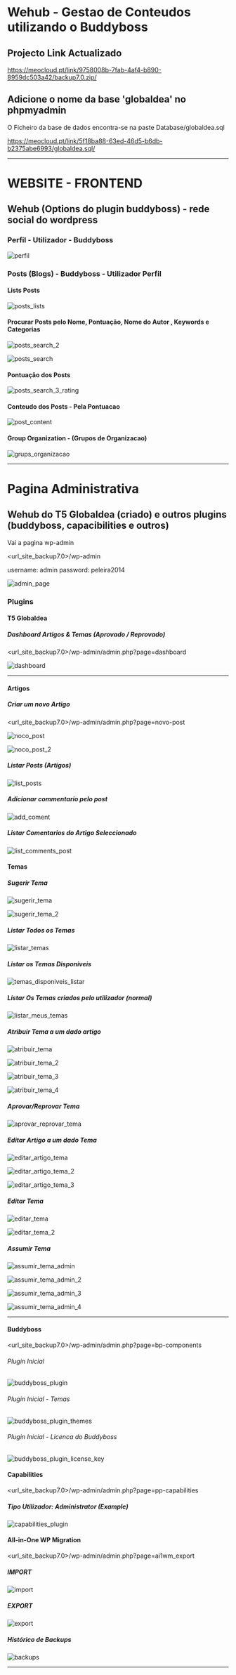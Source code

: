 # Wehub - Gestao de Conteudos utilizando o Buddyboss

## Projecto Link Actualizado

https://meocloud.pt/link/9758008b-7fab-4af4-b890-8959dc503a42/backup7.0.zip/

## Adicione o nome da base 'globaldea' no phpmyadmin

O Ficheiro da base de dados encontra-se na paste Database/globaldea.sql 

https://meocloud.pt/link/5f18ba88-63ed-46d5-b6db-b2375abe6993/globaldea.sql/

-----------------------------------------------------------------------------------------------------------------------------------------------------------------------

# WEBSITE - FRONTEND

## Wehub (Options do plugin buddyboss) - rede social do wordpress

### Perfil - Utilizador - Buddyboss

![perfil](https://user-images.githubusercontent.com/9846274/203990418-ed4b5408-a9ee-413c-9a38-5b07cbfb0ec5.png)

### Posts (Blogs) - Buddyboss - Utilizador Perfil

#### Lists Posts

![posts_lists](https://user-images.githubusercontent.com/9846274/203991106-205c8b37-d6e0-4d0d-a4c5-20f6a7715b8c.png)

#### Procurar Posts pelo Nome, Pontuação, Nome do Autor , Keywords e Categorias

![posts_search_2](https://user-images.githubusercontent.com/9846274/203991479-62d60f85-28df-4523-a117-0d7a024e4a01.png)

![posts_search](https://user-images.githubusercontent.com/9846274/203991108-b2974026-5198-497d-bd7b-43e56251b91e.png)

#### Pontuação dos Posts 

![posts_search_3_rating](https://user-images.githubusercontent.com/9846274/203991895-068ee794-a45d-4f7d-926f-0915d84a0a41.png)

#### Conteudo dos Posts - Pela Pontuacao

![post_content](https://user-images.githubusercontent.com/9846274/203992330-0eb5f460-7bc4-4ae9-8ad5-094fc29a18da.png)

#### Group Organization - (Grupos de Organizacao)

![grups_organizacao](https://user-images.githubusercontent.com/9846274/203992674-52064640-94e1-4084-9af6-661a230814b3.png)


----------------------------------------------------------------------------------------------------------------------------------------------------------------------

# Pagina Administrativa 

## Wehub do T5 Globaldea (criado) e outros plugins (buddyboss, capacibilities e outros)

Vai a pagina wp-admin

<url_site_backup7.0>/wp-admin

username: admin
password: peleira2014

![admin_page](https://user-images.githubusercontent.com/9846274/203994876-ff5bfa03-dd2a-4dda-92f2-a2af6d24f41c.png)

### Plugins

#### T5 Globaldea

##### Dashboard Artigos & Temas (Aprovado / Reprovado)

<url_site_backup7.0>/wp-admin/admin.php?page=dashboard

![dashboard](https://user-images.githubusercontent.com/9846274/204002645-1afbe70e-99a8-4259-b37f-72101d87a5bf.png)

-----------------------------------------------------------------------------------------------------------------------------------------------------------------------

#### Artigos

##### Criar um novo Artigo

<url_site_backup7.0>/wp-admin/admin.php?page=novo-post

![noco_post](https://user-images.githubusercontent.com/9846274/204015371-daaf0848-83ad-433d-b4e7-de4ad2383267.png) 

![noco_post_2](https://user-images.githubusercontent.com/9846274/204015368-cc8ff5b5-a71f-43d5-985f-8420e7865e8b.png)

##### Listar Posts (Artigos)

![list_posts](https://user-images.githubusercontent.com/9846274/204017662-43ebc7e5-e33e-4e5c-8049-fb23d5b71f85.png)

##### Adicionar commentario pelo post

![add_coment](https://user-images.githubusercontent.com/9846274/204017652-e6cef1c6-f2c6-442e-a109-d0d630f5a9ee.png)

##### Listar Comentarios do Artigo Seleccionado

![list_comments_post](https://user-images.githubusercontent.com/9846274/204017655-16079a20-17d8-496d-aa7f-5d2046d8d101.png)

#### Temas

##### Sugerir Tema

![sugerir_tema](https://user-images.githubusercontent.com/9846274/204330930-6445b26e-495d-4d07-9dcb-92c38e31ac4c.png)

![sugerir_tema_2](https://user-images.githubusercontent.com/9846274/204330925-a0c2b44e-7171-41d9-a141-970319db6522.png)

##### Listar Todos os Temas

![listar_temas](https://user-images.githubusercontent.com/9846274/204345830-ad8084ee-79a9-45bc-9355-2c681003eb31.png)

##### Listar os Temas Disponiveis

![temas_disponiveis_listar](https://user-images.githubusercontent.com/9846274/204346958-149e0f17-55c6-48fb-89ce-ae1ccc34dca0.png)

##### Listar Os Temas criados pelo utilizador (normal)

![listar_meus_temas](https://user-images.githubusercontent.com/9846274/204355515-5e142e39-5937-4aae-99d8-9b4789daed04.png)

##### Atribuir Tema a um dado artigo

![atribuir_tema](https://user-images.githubusercontent.com/9846274/204507040-d14a5b02-e7aa-4248-87a0-2cb3b9545b70.png)

![atribuir_tema_2](https://user-images.githubusercontent.com/9846274/204507038-2bd5bfa8-00dc-43cc-b82b-f0a5a77846c7.png)

![atribuir_tema_3](https://user-images.githubusercontent.com/9846274/204507036-55e6a81a-8ee0-43fb-9a07-6abc62e39fc1.png)

![atribuir_tema_4](https://user-images.githubusercontent.com/9846274/204507029-dea6a400-6357-4233-b8cd-557c93590b47.png)

##### Aprovar/Reprovar Tema

![aprovar_reprovar_tema](https://user-images.githubusercontent.com/9846274/204514393-cb9d43b3-3706-4839-882a-2450e7478d5e.png)

##### Editar Artigo a um dado Tema

![editar_artigo_tema](https://user-images.githubusercontent.com/9846274/204514731-b3375c6a-a4dd-4fcb-9fce-a02b1947a0da.png)

![editar_artigo_tema_2](https://user-images.githubusercontent.com/9846274/204514730-588e1824-41cb-479d-a2aa-e61cebae0c27.png)

![editar_artigo_tema_3](https://user-images.githubusercontent.com/9846274/204514726-9bc364aa-30d6-48c4-96e5-70abf7e88473.png)

##### Editar Tema

![editar_tema](https://user-images.githubusercontent.com/9846274/204345915-9506143c-d2ca-49c2-8e53-0163d8984f5e.png)

![editar_tema_2](https://user-images.githubusercontent.com/9846274/204345908-d1c1c4e5-2b2a-486a-b8d6-a962690000e2.png)

##### Assumir Tema

![assumir_tema_admin](https://user-images.githubusercontent.com/9846274/204514603-aecb2a43-5bf9-4c57-9dc4-366c6808e200.png)

![assumir_tema_admin_2](https://user-images.githubusercontent.com/9846274/204514599-92608f45-8bbd-4e7c-ac63-dee4f32d1362.png)

![assumir_tema_admin_3](https://user-images.githubusercontent.com/9846274/204514596-853b474f-a772-4e88-b2e0-7180a93ed194.png)

![assumir_tema_admin_4](https://user-images.githubusercontent.com/9846274/204514594-9b5d3da3-c624-4f74-b732-f897722ff05c.png)


-----------------------------------------------------------------------------------------------------------------------------------------------------------------------


#### Buddyboss

<url_site_backup7.0>/wp-admin/admin.php?page=bp-components

###### Plugin Inicial

![buddyboss_plugin](https://user-images.githubusercontent.com/9846274/203996692-e9f01d69-4232-449c-a3e8-b7dd91511e45.png)

###### Plugin Inicial - Temas

![buddyboss_plugin_themes](https://user-images.githubusercontent.com/9846274/203996687-c0492afc-6039-4025-9956-843dc8211c00.png)

###### Plugin Inicial - Licenca do Buddyboss

![buddyboss_plugin_license_key](https://user-images.githubusercontent.com/9846274/203996684-aaf73352-2dca-43f6-a713-5a2eb37a70b4.png)

#### Capabilities

<url_site_backup7.0>/wp-admin/admin.php?page=pp-capabilities

##### Tipo Utilizador: Administrator (Example)

![capabilities_plugin](https://user-images.githubusercontent.com/9846274/203995667-baef2c77-d08c-4006-85fe-e705c24ceb67.png)

#### All-in-One WP Migration

<url_site_backup7.0>/wp-admin/admin.php?page=ai1wm_export

##### IMPORT

![import](https://user-images.githubusercontent.com/9846274/204000097-72f4751b-ccc2-4bb8-b8f8-72349af8bb16.png)

##### EXPORT

![export](https://user-images.githubusercontent.com/9846274/204000099-c8d84172-2bc4-4a54-aa63-a4c562105dcb.png)

##### Histórico de Backups

![backups](https://user-images.githubusercontent.com/9846274/204000089-f4a56c8d-bebe-4e23-906e-0877215c4f4e.png)


-----------------------------------------------------------------------------------------------------------------------------------------------------------------------

